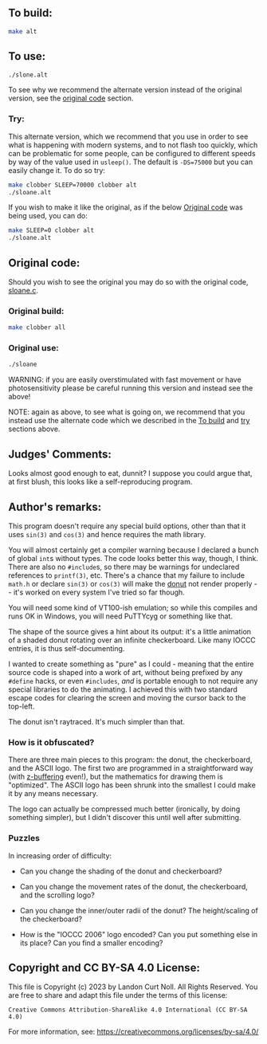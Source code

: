 ## To build:

```sh
make alt
```


## To use:

```sh
./slone.alt
```

To see why we recommend the alternate version instead of the original version,
see the [original code](#original-code) section.


### Try:

This alternate version, which we recommend that you use in order to see what is
happening with modern systems, and to not flash too quickly, which can be
problematic for some people, can be configured to different speeds by way of the
value used in `usleep()`. The default is `-DS=75000` but you can easily change
it. To do so try:

```sh
make clobber SLEEP=70000 clobber alt
./sloane.alt
```

If you wish to make it like the original, as if the below [Original
code](#original-code) was being used, you can do:

```sh
make SLEEP=0 clobber alt
./sloane.alt
```


## Original code:

Should you wish to see the original you may do so with the original code,
[sloane.c](sloane.c).


### Original build:

```sh
make clobber all
```


### Original use:

```sh
./sloane
```

WARNING: if you are easily overstimulated with fast movement or have
photosensitivity please be careful running this version and instead see the
above!

NOTE: again as above, to see what is going on, we recommend that you instead use
the alternate code which we described in the [To build](#to-build) and
[try](#try) sections above.


## Judges' Comments:

Looks almost good enough to eat, dunnit?  I suppose you could argue that,
at first blush, this looks like a self-reproducing program.


## Author's remarks:

This program doesn't require any special build options, other than that it
uses `sin(3)` and `cos(3)` and hence requires the math library.

You will almost certainly get a compiler warning because I declared a bunch
of global `int`s without types.  The code looks better this way, though, I
think.  There are also no `#include`s, so there may be warnings for
undeclared references to `printf(3)`, etc.  There's a chance that my failure to
include `math.h` or declare `sin(3)` or `cos(3)` will make the
[donut](https://en.wikipedia.org/wiki/Doughnut) not render
properly -- it's worked on every system I've tried so far though.

You will need some kind of VT100-ish emulation; so while this compiles and
runs OK in Windows, you will need PuTTYcyg or something like that.

The shape of the source gives a hint about its output: it's a little
animation of a shaded donut rotating over an infinite checkerboard.  Like
many IOCCC entries, it is thus self-documenting.

I wanted to create something as "pure" as I could - meaning that the entire
source code is shaped into a work of art, without being prefixed by any
`#define` hacks, or even `#includes`, _and_ is portable enough to not require
any special libraries to do the animating.  I achieved this with two standard
escape codes for clearing the screen and moving the cursor back to the top-left.

The donut isn't raytraced.  It's much simpler than that.


### How is it obfuscated?

There are three main pieces to this program: the donut, the checkerboard, and
the ASCII logo.  The first two are programmed in a straightforward way (with
[z-buffering](https://en.wikipedia.org/wiki/Z-buffering) even!), but the
mathematics for drawing them is "optimized".  The ASCII logo has been shrunk
into the smallest I could make it by any means necessary.

The logo can actually be compressed much better (ironically, by doing
something simpler), but I didn't discover this until well after submitting.


### Puzzles

In increasing order of difficulty:

 - Can you change the shading of the donut and checkerboard?

 - Can you change the movement rates of the donut, the checkerboard, and
   the scrolling logo?

 - Can you change the inner/outer radii of the donut?  The height/scaling
   of the checkerboard?

 - How is the "IOCCC 2006" logo encoded?  Can you put something else in its
   place?  Can you find a smaller encoding?


## Copyright and CC BY-SA 4.0 License:

This file is Copyright (c) 2023 by Landon Curt Noll.  All Rights Reserved.
You are free to share and adapt this file under the terms of this license:

    Creative Commons Attribution-ShareAlike 4.0 International (CC BY-SA 4.0)

For more information, see: https://creativecommons.org/licenses/by-sa/4.0/
